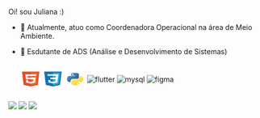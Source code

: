 Oi! sou Juliana :)

- 🔭 Atualmente, atuo como Coordenadora Operacional na área de Meio Ambiente.
- 🌱 Esdutante de ADS (Análise e Desenvolvimento de Sistemas)
  <div style="display: inline_block"><br>
  
  <img align="center" alt="HTML" height="30" width="40" src="https://raw.githubusercontent.com/devicons/devicon/master/icons/html5/html5-original.svg">
  <img align="center" alt="CSS" height="30" width="40" src="https://raw.githubusercontent.com/devicons/devicon/master/icons/css3/css3-original.svg">
  <img align="center" alt="Python" height="30" width="40" src="https://raw.githubusercontent.com/devicons/devicon/master/icons/python/python-original.svg">
  <img align="center" alt="flutter" height="30" width="40"src="https://cdn.jsdelivr.net/gh/devicons/devicon@latest/icons/flutter/flutter-original.svg"/>
  <img align="center" alt="mysql" height="30" width="40"src="https://cdn.jsdelivr.net/gh/devicons/devicon@latest/icons/mysql/mysql-original.svg" />
  <img align="center" alt="figma" height="30" width="40"src="https://cdn.jsdelivr.net/gh/devicons/devicon@latest/icons/figma/figma-original.svg" />
</div>
  
##

<div> 

  <a href = "mailto:julianareia53@gmail.com"><img src="https://img.shields.io/badge/-Gmail-%23333?style=for-the-badge&logo=gmail&logoColor=white" target="_blank"></a>
  <a href="https://www.linkedin.com/in/juliana-reis-a9394b305" target="_blank"><img src="https://img.shields.io/badge/-LinkedIn-%230077B5?style=for-the-badge&logo=linkedin&logoColor=white" target="_blank"></a> 
  <a href="https://discord.com/channels/@me" target="_blank"><img src="https://img.shields.io/badge/Discord-7289DA?style=for-the-badge&logo=discord&logoColor=white" target="_blank"></a> 
</div>

